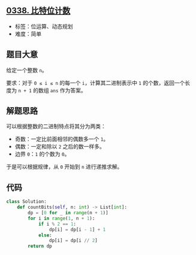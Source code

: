 ## [0338. 比特位计数](https://leetcode-cn.com/problems/counting-bits/)

- 标签：位运算、动态规划
- 难度：简单

## 题目大意

给定一个整数 `n`。

要求：对于 `0 ≤ i ≤ n` 的每一个 `i`，计算其二进制表示中 `1` 的个数，返回一个长度为 `n + 1` 的数组 `ans` 作为答案。

## 解题思路

可以根据整数的二进制特点将其分为两类：

- 奇数：一定比前面相邻的偶数多一个 `1`。
- 偶数：一定和除以 `2` 之后的数一样多。
- 边界 `0`：`1` 的个数为 `0`。

于是可以根据规律，从 `0` 开始到 `n` 进行递推求解。

## 代码

```Python
class Solution:
    def countBits(self, n: int) -> List[int]:
        dp = [0 for _ in range(n + 1)]
        for i in range(1, n + 1):
            if i % 2 == 1:
                dp[i] = dp[i - 1] + 1
            else:
                dp[i] = dp[i // 2]
        return dp
```

